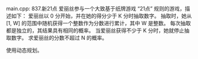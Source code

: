 main.cpp:
837.新21点
爱丽丝参与一个大致基于纸牌游戏 “21点” 规则的游戏，描述如下：
爱丽丝以 0 分开始，并在她的得分少于 K 分时抽取数字。 
抽取时，她从 [1, W] 的范围中随机获得一个整数作为分数进行累计，其中 W 是整数。 每次抽取都是独立的，其结果具有相同的概率。
当爱丽丝获得不少于 K 分时，她就停止抽取数字。 
求爱丽丝的分数不超过 N 的概率。
 
使用动态规划。 
